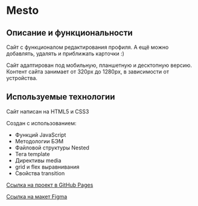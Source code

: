 # Mesto

## Описание и функциональности

Сайт с функционалом редактирования профиля.
А ещё можно добавлять, удалять и приближать карточки :)

Сайт адаптирован под мобильную, планшетную и десктопную версию.
Контент сайта занимает от 320px до 1280px, в зависимости от устройства.

## Используемые технологии

Сайт написан на HTML5 и CSS3

Создан с использованием:
 * Функций JavaScript
 * Методологии БЭМ
 * Файловой структуры Nested
 * Тега template
 * Директивы media
 * grid и flex выравнивания
 * Свойства transition

[Ссылка на проект в GitHub Pages](https://ssempusha.github.io/mesto/)

[Ссылка на макет Figma](https://www.figma.com/file/2cn9N9jSkmxD84oJik7xL7/JavaScript.-Sprint-4?node-id=0%3A1)